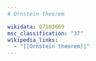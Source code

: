 ```yaml
---
# Ornstein theorem

wikidata: Q7103669
msc_classification: "37"
wikipedia_links:
  - "[[Ornstein theorem]]"
---
```

